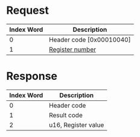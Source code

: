 # Request

| Index Word | Description                                          |
|------------|------------------------------------------------------|
| 0          | Header code \[0x00010040\]                           |
| 1          | [Register number](DSP_Registers#DSP_REPX "wikilink") |

# Response

| Index Word | Description         |
|------------|---------------------|
| 0          | Header code         |
| 1          | Result code         |
| 2          | u16, Register value |